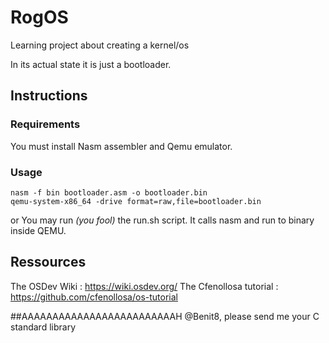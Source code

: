 # RogOS
Learning project about creating a kernel/os

In its actual state it is just a bootloader.

## Instructions
### Requirements
You must install Nasm assembler and Qemu emulator.
### Usage
```
nasm -f bin bootloader.asm -o bootloader.bin
qemu-system-x86_64 -drive format=raw,file=bootloader.bin
```
or
You may run *(you fool)* the run.sh script.
It calls nasm and run to binary inside QEMU.

## Ressources
The OSDev Wiki : https://wiki.osdev.org/
The Cfenollosa tutorial : https://github.com/cfenollosa/os-tutorial

##AAAAAAAAAAAAAAAAAAAAAAAAAH
@Benit8, please send me your C standard library